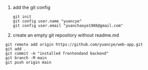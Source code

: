 1. add the git config
   ```
   git init
   git config user.name "yuancye"
   git config user.email "yuanchaoye1986@gmail.com"
   ```
2. create an empty git repository without readme.md
```
git remote add origin https://github.com/yuancye/web-app.git
git add .
git commit -m "installed frontendand backend"
git branch -M main
git push origin main
```

```git config pull.rebase false
```
